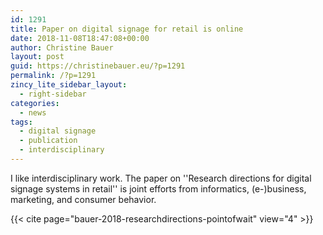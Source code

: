 ```yaml
---
id: 1291
title: Paper on digital signage for retail is online
date: 2018-11-08T18:47:08+00:00
author: Christine Bauer
layout: post
guid: https://christinebauer.eu/?p=1291
permalink: /?p=1291
zincy_lite_sidebar_layout:
  - right-sidebar
categories:
  - news
tags:
  - digital signage
  - publication
  - interdisciplinary
---
```

I like interdisciplinary work. The paper on ''Research directions for digital signage systems in retail'' is joint efforts from informatics, (e-)business, marketing, and consumer behavior.

{{< cite page="bauer-2018-researchdirections-pointofwait" view="4" >}}